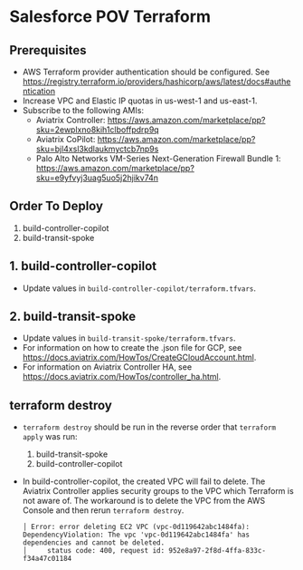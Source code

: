 # Salesforce POV Terraform

## Prerequisites

- AWS Terraform provider authentication should be configured. See https://registry.terraform.io/providers/hashicorp/aws/latest/docs#authentication
- Increase VPC and Elastic IP quotas in us-west-1 and us-east-1.
- Subscribe to the following AMIs:
  - Aviatrix Controller: https://aws.amazon.com/marketplace/pp?sku=2ewplxno8kih1clboffpdrp9q
  - Aviatrix CoPilot: https://aws.amazon.com/marketplace/pp?sku=bjl4xsl3kdlaukmyctcb7np9s
  - Palo Alto Networks VM-Series Next-Generation Firewall Bundle 1: https://aws.amazon.com/marketplace/pp?sku=e9yfvyj3uag5uo5j2hjikv74n

## Order To Deploy

1. build-controller-copilot
2. build-transit-spoke

## 1. build-controller-copilot

- Update values in `build-controller-copilot/terraform.tfvars`.

## 2. build-transit-spoke

- Update values in `build-transit-spoke/terraform.tfvars`.
- For information on how to create the .json file for GCP, see https://docs.aviatrix.com/HowTos/CreateGCloudAccount.html.
- For information on Aviatrix Controller HA, see https://docs.aviatrix.com/HowTos/controller_ha.html.

## terraform destroy

- `terraform destroy` should be run in the reverse order that `terraform apply` was run:

  1. build-transit-spoke
  2. build-controller-copilot

- In build-controller-copilot, the created VPC will fail to delete. The Aviatrix Controller applies security groups to the VPC which Terraform is not aware of. The workaround is to delete the VPC from the AWS Console and then rerun `terraform destroy`.

  ```
  │ Error: error deleting EC2 VPC (vpc-0d119642abc1484fa): DependencyViolation: The vpc 'vpc-0d119642abc1484fa' has dependencies and cannot be deleted.
  │ 	status code: 400, request id: 952e8a97-2f8d-4ffa-833c-f34a47c01184
  ```
